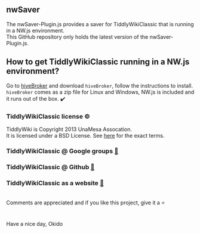 ## nwSaver
The nwSaver-Plugin.js provides a saver for TiddlyWikiClassic that is running in a NW.js environment.\
This GitHub repository only holds the latest version of the nwSaver-Plugin.js.

## How to get TiddlyWikiClassic running in a NW.js environment?
Go to [hiveBroker](https://github.com/qbroker/hiveBroker) and download `hiveBroker`, follow the instructions to install.\
`hiveBroker` comes as a zip file for Linux and Windows, NW.js is included and it runs out of the box. :heavy_check_mark:

### TiddlyWikiClassic license :copyright:
TiddlyWiki is Copyright 2013 UnaMesa Assocation.\
It is licensed under a BSD License. See [here](https://github.com/TiddlyWiki/TiddlyWikiClassic/blob/master/html/copyright.txt) for the exact terms.

### TiddlyWikiClassic @ Google groups [:link:](https://groups.google.com/forum/#!forum/tiddlywikiclassic)
### TiddlyWikiClassic @ Github [:link:](https://github.com/TiddlyWiki/TiddlyWikiClassic)
### TiddlyWikiClassic as a website [:link:](https://classic.tiddlywiki.com/)
\
Comments are appreciated and if you like this project, give it a :star:\
\
\
Have a nice day, Okido
